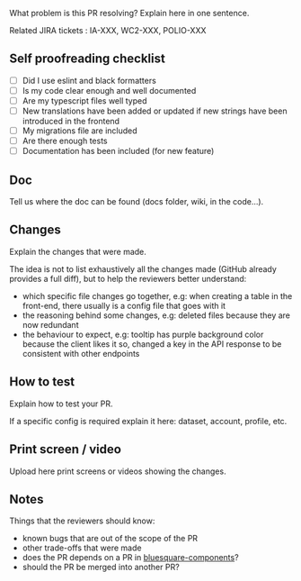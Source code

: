 What problem is this PR resolving? Explain here in one sentence.

Related JIRA tickets : IA-XXX, WC2-XXX, POLIO-XXX

## Self proofreading checklist

- [ ] Did I use eslint and black formatters
- [ ] Is my code clear enough and well documented
- [ ] Are my typescript files well typed
- [ ] New translations have been added or updated if new strings have been introduced in the frontend
- [ ] My migrations file are included
- [ ] Are there enough tests
- [ ] Documentation has been included (for new feature)

## Doc

Tell us where the doc can be found (docs folder, wiki, in the code...).

## Changes

Explain the changes that were made.

The idea is not to list exhaustively all the changes made (GitHub already provides a full diff), but to help the reviewers better understand:

- which specific file changes go together, e.g: when creating a table in the front-end, there usually is a config file that goes with it
- the reasoning behind some changes, e.g: deleted files because they are now redundant
- the behaviour to expect, e.g: tooltip has purple background color because the client likes it so, changed a key in the API response to be consistent with other endpoints

## How to test

Explain how to test your PR.

If a specific config is required explain it here: dataset, account, profile, etc.

## Print screen / video

Upload here print screens or videos showing the changes.

## Notes

Things that the reviewers should know:

- known bugs that are out of the scope of the PR
- other trade-offs that were made
- does the PR depends on a PR in [bluesquare-components](https://github.com/BLSQ/bluesquare-components)?
- should the PR be merged into another PR?

